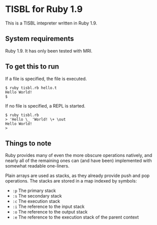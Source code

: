 TISBL for Ruby 1.9
==================

This is a TISBL intepreter written in Ruby 1.9.

System requirements
-------------------

Ruby 1.9.  It has only been tested with MRI.

To get this to run
------------------

If a file is specified, the file is executed.

```
$ ruby tisbl.rb hello.t
Hello World!
$
```

If no file is specified, a REPL is started.

```
$ ruby tisbl.rb
> 'Hello \_ 'World! \+ \out
Hello World!
>
```

Things to note
--------------

Ruby provides many of even the more obscure operations natively, and nearly all
of the remaining ones can (and have been) implemented with somewhat readable
one-liners.

Plain arrays are used as stacks, as they already provide push and pop
operations.  The stacks are stored in a map indexed by symbols:

 * `:p` The primary stack
 * `:s` The secondary stack
 * `:c` The execution stack
 * `:i` The reference to the input stack
 * `:o` The reference to the output stack
 * `:e` The reference to the execution stack of the parent context

